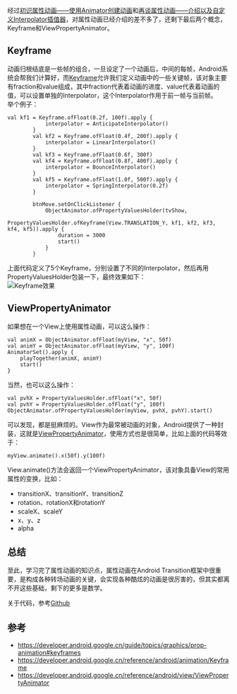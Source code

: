 经过[初识属性动画——使用Animator创建动画](初识属性动画——使用Animator创建动画.md)和[再谈属性动画——介绍以及自定义Interpolator插值器](再谈属性动画——介绍以及自定义Interpolator插值器.md)，对属性动画已经介绍的差不多了，还剩下最后两个概念，Keyframe和ViewPropertyAnimator。  
## Keyframe  
动画归根结底是一些帧的组合，一旦设定了一个动画后，中间的每帧，Android系统会帮我们计算好，而[Keyframe](https://developer.android.google.cn/reference/android/animation/Keyframe)允许我们定义动画中的一些关键帧，该对象主要有fraction和value组成，其中fraction代表着动画的进度、value代表着动画的值，可以设置单独的Interpolator，这个Interpolator作用于前一帧与当前帧。  
举个例子：  
```
val kf1 = Keyframe.ofFloat(0.2f, 100f).apply {
            interpolator = AnticipateInterpolator()
        }
        val kf2 = Keyframe.ofFloat(0.4f, 200f).apply {
            interpolator = LinearInterpolator()
        }
        val kf3 = Keyframe.ofFloat(0.6f, 300f)
        val kf4 = Keyframe.ofFloat(0.8f, 400f).apply {
            interpolator = BounceInterpolator()
        }
        val kf5 = Keyframe.ofFloat(1.0f, 500f).apply {
            interpolator = SpringInterpolator(0.2f)
        }

        btnMove.setOnClickListener {
            ObjectAnimator.ofPropertyValuesHolder(tvShow,
                    PropertyValuesHolder.ofKeyframe(View.TRANSLATION_Y, kf1, kf2, kf3, kf4, kf5)).apply {
                duration = 3000
                start()
            }
        }
```
上面代码定义了5个Keyframe，分别设置了不同的Interpolator，然后再用PropertyValuesHolder包装一下，最终效果如下：  
![Keyframe效果](https://ws3.sinaimg.cn/large/006tNc79ly1fze98kil37g30bv0jx74y.gif)  
## ViewPropertyAnimator  
如果想在一个View上使用属性动画，可以这么操作：  
```
val animX = ObjectAnimator.ofFloat(myView, "x", 50f)
val animY = ObjectAnimator.ofFloat(myView, "y", 100f)
AnimatorSet().apply {
    playTogether(animX, animY)
    start()
}
```
当然，也可以这么操作：  
```
val pvhX = PropertyValuesHolder.ofFloat("x", 50f)
val pvhY = PropertyValuesHolder.ofFloat("y", 100f)
ObjectAnimator.ofPropertyValuesHolder(myView, pvhX, pvhY).start()
```
可以发现，都是挺麻烦的。View作为最常被动画的对象，Android提供了一种封装，这就是[ViewPropertyAnimator](https://developer.android.google.cn/reference/android/view/ViewPropertyAnimator)，使用方式也是很简单，比如上面的代码等效于：  
```
myView.animate().x(50f).y(100f)
```
View.animate()方法会返回一个ViewPropertyAnimator，该对象具备View的常用属性的变换，比如：  
- transitionX、transitionY、transitionZ
- rotation、rotationX和rotationY  
- scaleX、scaleY  
- x、y、z
- alpha  

## 总结  
至此，学习完了属性动画的知识点，属性动画在Android Transition框架中很重要，是构成各种转场动画的关键，会实现各种酷炫的动画是很厉害的，但其实都离不开这些基础，剩下的更多是数学。  

关于代码，参考[Github](https://github.com/wangli135/ClimbDemo/tree/master/jetpackdemo/src/main/java/com/xingfeng/jetpackdemo/animation/propertyanimator)  

## 参考  
- https://developer.android.google.cn/guide/topics/graphics/prop-animation#keyframes  
- https://developer.android.google.cn/reference/android/animation/Keyframe  
- https://developer.android.google.cn/reference/android/view/ViewPropertyAnimator  

